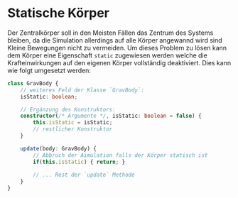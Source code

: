 # Statische Körper
Der Zentralkörper soll in den Meisten Fällen das Zentrum des Systems bleiben,
da die Simulation allerdings auf alle Körper angewannd wird sind Kleine Bewegungen
nicht zu vermeiden.
Um dieses Problem zu lösen kann dem Körper eine Eigenschaft `static` zugewiesen werden
welche die Krafteinwirkungen auf den eigenen Körper vollständig deaktiviert.
Dies kann wie folgt umgesetzt werden:
```typescript
class GravBody {
    // weiteres Feld der Klasse `GravBody`:
    isStatic: boolean;

    // Ergänzung des Konstruktors:
    constructor(/* Argumente */, isStatic: boolean = false) {
        this.isStatic = isStatic;
        // restlicher Konstruktor
    }

    update(body: GravBody) {
        // Abbruch der Aimulation falls der Körper statisch ist
        if(this.isStatic) { return; }
        
        // ... Rest der `update` Methode
    }
}

```

